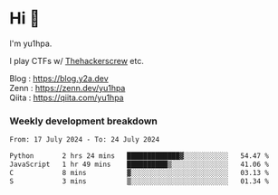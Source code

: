 # Hi 👋

I'm yu1hpa.

I play CTFs w/ [Thehackerscrew](https://www.thehackerscrew.team/) etc.

Blog : https://blog.y2a.dev  
Zenn : https://zenn.dev/yu1hpa  
Qiita : https://qiita.com/yu1hpa  

### Weekly development breakdown

<!--START_SECTION:waka-->

```txt
From: 17 July 2024 - To: 24 July 2024

Python       2 hrs 24 mins   █████████████▓░░░░░░░░░░░   54.47 %
JavaScript   1 hr 49 mins    ██████████▒░░░░░░░░░░░░░░   41.06 %
C            8 mins          ▓░░░░░░░░░░░░░░░░░░░░░░░░   03.13 %
S            3 mins          ▒░░░░░░░░░░░░░░░░░░░░░░░░   01.34 %
```

<!--END_SECTION:waka-->


